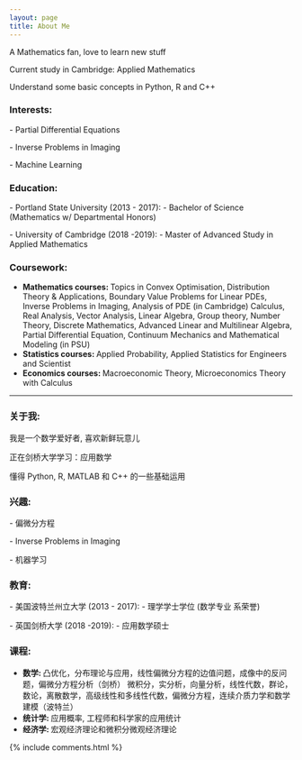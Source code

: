 ```yaml
---
layout: page
title: About Me
---
```




A Mathematics fan, love to learn new stuff
<p>
Current study in Cambridge: Applied Mathematics
<p>
Understand some basic concepts in Python, R and C++
<p>


<h3><strong>Interests:</strong></h3>
<p>
- Partial Differential Equations
<p> 
- Inverse Problems in Imaging
<p>
- Machine Learning
<p>

<h3><strong>Education:</strong></h3>
<p>
- Portland State University (2013 - 2017):
	- Bachelor of Science (Mathematics w/ Departmental Honors)
<p> 
- University of Cambridge (2018 -2019):
	- Master of Advanced Study in Applied Mathematics
<p>

<h3><strong>Coursework:</strong></h3>
<ul>
 	<li><b>Mathematics courses: </b>
Topics in Convex Optimisation, Distribution Theory & Applications, Boundary Value Problems for Linear PDEs, Inverse Problems in Imaging, Analysis of PDE (in Cambridge)  
Calculus, Real Analysis, Vector Analysis, Linear Algebra, Group theory, Number Theory, Discrete Mathematics, Advanced Linear and Multilinear Algebra, Partial Differential Equation, Continuum Mechanics and Mathematical Modeling (in PSU)</li>
 	<li><b>Statistics courses: </b>
Applied Probability, Applied Statistics for Engineers and Scientist</li>
 	<li><b>Economics courses: </b>
Macroeconomic Theory, Microeconomics Theory with Calculus</li>
</ul>
<p> 
	
<hr />
<h3><strong>关于我:</strong></h3>

<p> 
我是一个数学爱好者, 喜欢新鲜玩意儿
<p>
正在剑桥大学学习：应用数学
<p>
懂得 Python, R, MATLAB 和 C++ 的一些基础运用
<p>

<h3><strong>兴趣:</strong></h3>
<p>
- 偏微分方程
<p> 
- Inverse Problems in Imaging
<p>
- 机器学习
<p>

<h3><strong>教育:</strong></h3>
<p>
- 美国波特兰州立大学 (2013 - 2017):
	- 理学学士学位  (数学专业 系荣誉)
<p> 
- 英国剑桥大学 (2018 -2019):
	- 应用数学硕士
<p>

<h3><strong>课程:</strong></h3>
<ul>
 	<li><b>数学: </b>
凸优化，分布理论与应用，线性偏微分方程的边值问题，成像中的反问题，偏微分方程分析（剑桥）</b>
微积分，实分析，向量分析，线性代数，群论，数论，离散数学，高级线性和多线性代数，偏微分方程，连续介质力学和数学建模（波特兰）</li>
 	<li><b>统计学: </b>
应用概率, 工程师和科学家的应用统计</li>
 	<li><b>经济学: </b>
宏观经济理论和微积分微观经济理论</li>
</ul>
<p> 

<p> 
{% include comments.html %}
